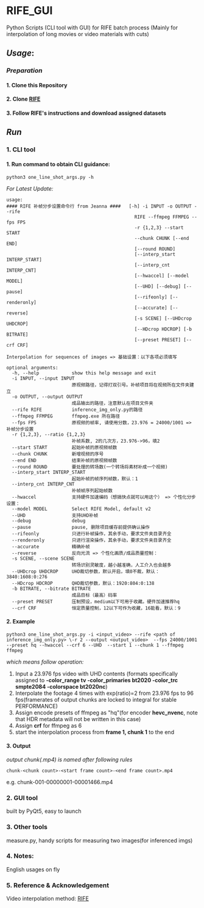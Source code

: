 # RIFE_GUI
Python Scripts (CLI tool with GUI) for RIFE batch process (Mainly for interpolation of long movies or video materials with cuts)

## *Usage*:
### *Preparation*
#### 1. Clone this Repository
#### 2. Clone [RIFE](https://github.com/hzwer/arXiv2020-RIFE)
#### 3. Follow RIFE's instructions and download assigned datasets
## *Run*
### 1. CLI tool
#### 1. Run command to obtain CLI guidance: 
```
python3 one_line_shot_args.py -h
```
*For Latest Update:*
```
usage:
#### RIFE 补帧分步设置命令行 from Jeanna ####   [-h] -i INPUT -o OUTPUT --rife
                                               RIFE --ffmpeg FFMPEG --fps FPS
                                               -r {1,2,3} --start START
                                               --chunk CHUNK [--end END]
                                               [--round ROUND]
                                               [--interp_start INTERP_START]
                                               [--interp_cnt INTERP_CNT]
                                               [--hwaccel] [--model MODEL]
                                               [--UHD] [--debug] [--pause]
                                               [--rifeonly] [--renderonly]
                                               [--accurate] [--reverse]
                                               [-s SCENE] [--UHDcrop UHDCROP]
                                               [--HDcrop HDCROP] [-b BITRATE]
                                               [--preset PRESET] [--crf CRF]

Interpolation for sequences of images => 基础设置：以下各项必须填写

optional arguments:
  -h, --help            show this help message and exit
  -i INPUT, --input INPUT
                        原视频路径，记得打双引号。补帧项目将在视频所在文件夹建立
  -o OUTPUT, --output OUTPUT
                        成品输出的路径，注意默认在项目文件夹
  --rife RIFE           inference_img_only.py的路径
  --ffmpeg FFMPEG       ffmpeg.exe 所在路径
  --fps FPS             原视频的帧率, 请使用分数，23.976 = 24000/1001 => 补帧分步设置
  -r {1,2,3}, --ratio {1,2,3}
                        补帧系数, 2的几次方，23.976->96，填2
  --start START         起始补帧的原视频帧数
  --chunk CHUNK         新增视频的序号
  --end END             结束补帧的原视频帧数
  --round ROUND         要处理的转场数(一个转场将素材补成一个视频)
  --interp_start INTERP_START
                        起始补帧的帧序列帧数，默认：1
  --interp_cnt INTERP_CNT
                        补帧帧序列起始帧数
  --hwaccel             支持硬件加速编码（想搞快点就可以用这个） => 个性化分步设置：
  --model MODEL         Select RIFE Model, default v2
  --UHD                 支持UHD补帧
  --debug               debug
  --pause               pause, 删除项目缓存前提供确认操作
  --rifeonly            只进行补帧操作，其余手动，要求文件夹目录齐全
  --renderonly          只进行渲染操作，其余手动，要求文件夹目录齐全
  --accurate            精确补帧
  --reverse             反向光流 => 个性化画质/成品质量控制：
  -s SCENE, --scene SCENE
                        转场识别灵敏度，越小越准确，人工介入也会越多
  --UHDcrop UHDCROP     UHD裁切参数，默认开启，填0不裁，默认：3840:1608:0:276
  --HDcrop HDCROP       QHD裁切参数，默认：1920:804:0:138
  -b BITRATE, --bitrate BITRATE
                        成品目标（最高）码率
  --preset PRESET       压制预设，medium以下可用于收藏。硬件加速推荐hq
  --crf CRF             恒定质量控制，12以下可作为收藏，16能看，默认：9
```
#### 2. Example
```
python3 one_line_shot_args.py -i <input_video> --rife <path of inference_img_only.py> \-r 2 --output <output_video>  --fps 24000/1001 --preset hq --hwaccel --crf 6 --UHD  --start 1 --chunk 1 --ffmpeg ffmpeg
```
*which means follow operation:*
1. Input a 23.976 fps video with UHD contents (formats specifically assigned to **-color_range tv -color_primaries bt2020 -color_trc smpte2084 -colorspace bt2020nc**)
2. Interpolate the footage 4 times with exp(ratio)=2 from 23.976 fps to 96 fps(framerates of output chunks are locked to integral for stable PERFORMANCE)
3. Assign encode presets of ffmpeg as "hq"(for encoder **hevc_nvenc**, note that HDR metadata will not be written in this case)
4. Assign **crf** for ffmpeg as 6
5. start the interpolation process from **frame 1, chunk 1** to the end
#### 3. Output
*output chunk(.mp4) is named after following rules*
```
chunk-<chunk count>-<start frame count>-<end frame count>.mp4
```
e.g. chunk-001-00000001-00001466.mp4
### 2. GUI tool
built by PyQt5, easy to launch
### 3. Other tools
measure.py, handy scripts for measuring two images(for inferenced imgs)
### 4. Notes:
English usages on fly
### 5. Reference & Acknowledgement
Video interpolation method: [RIFE](https://github.com/hzwer/arXiv2020-RIFE)
